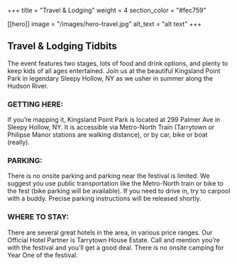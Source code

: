 +++
title = "Travel & Lodging"
weight = 4
section_color = "#fec759"

[[hero]]
image = "/images/hero-travel.jpg"
alt_text = "alt text"
+++
## Travel & Lodging Tidbits

The event features two stages, lots of food and drink options, and plenty to keep kids of all ages entertained. Join us at the beautiful Kingsland Point Park in legendary Sleepy Hollow, NY as we usher in summer along the Hudson River.

### GETTING HERE:

If you’re mapping it, Kingsland Point Park is located at 299 Palmer Ave in Sleepy Hollow, NY. It is accessible via Metro-North Train (Tarrytown or Philipse Manor stations are walking distance), or by car, bike or boat (really).

### PARKING:

There is no onsite parking and parking near the festival is limited. We suggest you use public transportation like the Metro-North train or bike to the fest (bike parking will be available). If you need to drive in, try to carpool with a buddy. Precise parking instructions will be released shortly.

### WHERE TO STAY:

There are several great hotels in the area, in various price ranges. Our Official Hotel Partner is&nbsp;Tarrytown House Estate. Call and mention you’re with the festival and you’ll get a good deal. There is no onsite camping for Year One of the festival.